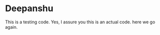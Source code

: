 # Deepanshu
This is a testing code.
<be>
Yes, I assure you this is an actual code.
<be> here we go again.
